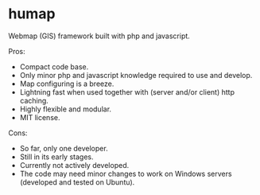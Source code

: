 # humap
Webmap (GIS) framework built with php and javascript.

Pros:
* Compact code base.
* Only minor php and javascript knowledge required to use and develop.
* Map configuring is a breeze.
* Lightning fast when used together with (server and/or client) http caching.
* Highly flexible and modular.
* MIT license.  

Cons:
* So far, only one developer.
* Still in its early stages.
* Currently not actively developed.
* The code may need minor changes to work on Windows servers (developed and tested on Ubuntu).
